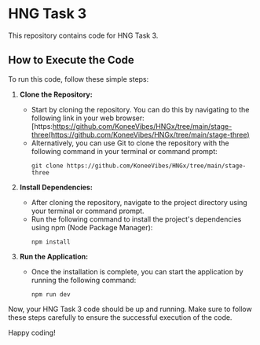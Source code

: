 # HNG Task 3

This repository contains code for HNG Task 3.

## How to Execute the Code

To run this code, follow these simple steps:

1. **Clone the Repository:**
   - Start by cloning the repository. You can do this by navigating to the following link in your web browser:
     [https:https://github.com/KoneeVibes/HNGx/tree/main/stage-three(https://github.com/KoneeVibes/HNGx/tree/main/stage-three)
   - Alternatively, you can use Git to clone the repository with the following command in your terminal or command prompt:
     ```
     git clone https://github.com/KoneeVibes/HNGx/tree/main/stage-three
     ```

2. **Install Dependencies:**
   - After cloning the repository, navigate to the project directory using your terminal or command prompt.
   - Run the following command to install the project's dependencies using npm (Node Package Manager):
     ```
     npm install
     ```

3. **Run the Application:**
   - Once the installation is complete, you can start the application by running the following command:
     ```
     npm run dev
     ```

Now, your HNG Task 3 code should be up and running. Make sure to follow these steps carefully to ensure the successful execution of the code.

Happy coding!
